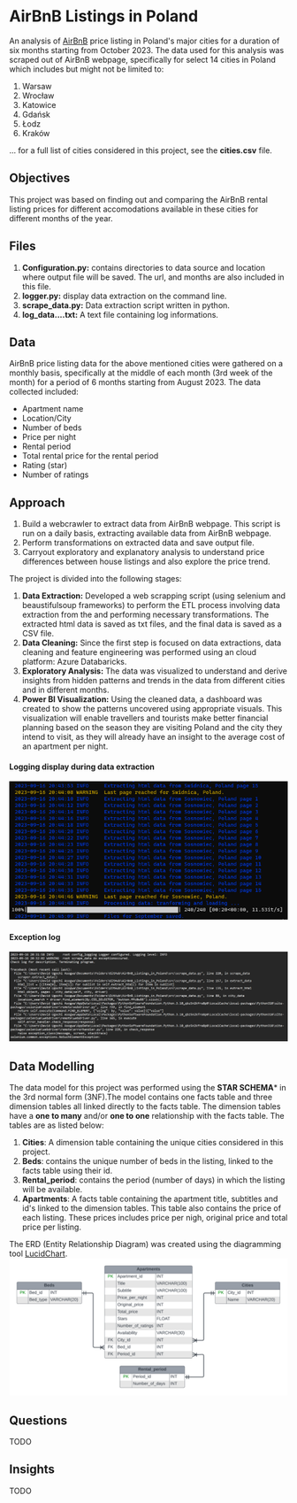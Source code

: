 # AirBnB Listings in Poland
An analysis of [AirBnB](https://www.airbnb.com) price listing in Poland's major cities for a duration of six months
starting from October 2023. The data used for this analysis was scraped out of AirBnB webpage, specifically for select
14 cities in Poland which includes but might not be limited to:
1. Warsaw
2. Wrocław
3. Katowice
4. Gdańsk
5. Łodz
6. Kraków

... for a full list of cities considered in this project, see the **cities.csv** file.

## Objectives
This project was based on finding out and comparing the AirBnB rental listing prices for different accomodations
available in these cities for different months of the year.

## Files
1. **Configuration.py:** contains directories to data source and location where output file will be saved. The url, and
months are also included in this file.
2. **logger.py:** display data extraction on the command line.
3. **scrape_data.py:** Data extraction script written in python.
4. **log_data....txt:** A text file containing log informations.

## Data
AirBnB price listing data for the above mentioned cities were gathered on a monthly basis, specifically at the middle
of each month (3rd week of the month) for a period of 6 months starting from August 2023. The data collected included:
- Apartment name
- Location/City
- Number of beds
- Price per night
- Rental period
- Total rental price for the rental period
- Rating (star)
- Number of ratings

## Approach
1. Build a webcrawler to extract data from AirBnB webpage. This script is run on a daily basis, extracting available
data from AirBnB webpage.
2. Perform transformations on extracted data and save output file.
3. Carryout exploratory and explanatory analysis to understand price differences between house listings and also
explore the price trend.

The project is divided into the following stages:
1. **Data Extraction:** Developed a web scrapping script (using selenium and beaustifulsoup frameworks) to perform the
ETL process involving data extraction from the and performing necessary transformations. The extracted html data is
saved as txt files, and the final data is saved as a CSV file.
2. **Data Cleaning:** Since the first step is focused on data extractions, data cleaning and feature engineering was
performed using an cloud platform: Azure Databaricks.
3. **Exploratory Analysis:** The data was visualized to understand and derive insights from hidden patterns and trends
in the data from different cities and in different months.
4. **Power BI Visualization:** Using the cleaned data, a dashboard was created to show the patterns uncovered using
appropriate visuals. This visualization will enable travellers and tourists make better financial planning based on
the season they are visiting Poland and the city they intend to visit, as they will already have an insight to the
average cost of an apartment per night.

#### Logging display during data extraction
![](images/extraction_log_display.png)

#### Exception log
![](images/exception_log.png)

## Data Modelling
The data model for this project was performed using the **STAR SCHEMA*** in the 3rd normal form (3NF).The model
contains one facts table and three dimension tables all linked directly to the facts table. The dimension tables have
a **one to many** and/or **one to one** relationship with the facts table. The tables are as listed below:
1. **Cities**: A dimension table containing the unique cities considered in this project.
2. **Beds**: contains the unique number of beds in the listing, linked to the facts table using their id.
3. **Rental_period**: contains the period (number of days) in which the listing will be available.
4. **Apartments**: A facts table containing the apartment title, subtitles and id's linked to the dimension tables.
This table also contains the price of each listing. These prices includes price per nigh, original price and total
price per listing.

The ERD (Entity Relationship Diagram) was created using the diagramming tool [LucidChart](https://lucid.app/).
![](images/Poland_AirBnB.png)

## Questions
TODO
## Insights
TODO
